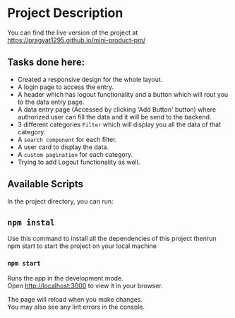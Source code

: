 # Project Description

You can find the live version of the project at 
https://pragyat1295.github.io/mini-product-pm/

## Tasks done here:

- Created a responsive design for the whole layout.
- A login page to access the entry.
- A header which has logout functionality and a button which will rout you to the data entry page.
- A data entry page (Accessed by clicking 'Add Button' button) where authorized user can fill the data and it will be send to the backend. 
- 3 different categories `Filter` which will display you all the data of that category.
- A `search component` for each filter.
- A user card to display the data.
- A `custom pagination` for each category.
- Trying to add Logout functionality as well. 


## Available Scripts

In the project directory, you can run:

## `npm instal`
Use this command to install all the dependencies of this project thenrun npm start to start the project on your local machine

### `npm start`

Runs the app in the development mode.\
Open [http://localhost:3000](http://localhost:3000) to view it in your browser.

The page will reload when you make changes.\
You may also see any lint errors in the console.






